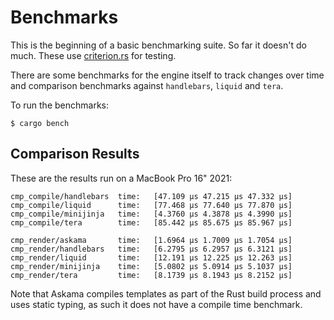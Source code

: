 # Benchmarks

This is the beginning of a basic benchmarking suite.  So far it doesn't do much.
These use [criterion.rs](https://github.com/bheisler/criterion.rs) for testing.

There are some benchmarks for the engine itself to track changes over time and
comparison benchmarks against `handlebars`, `liquid` and `tera`.

To run the benchmarks:

```
$ cargo bench
```

## Comparison Results

These are the results run on a MacBook Pro 16" 2021:

```
cmp_compile/handlebars  time:   [47.109 µs 47.215 µs 47.332 µs]
cmp_compile/liquid      time:   [77.468 µs 77.640 µs 77.870 µs]
cmp_compile/minijinja   time:   [4.3760 µs 4.3878 µs 4.3990 µs]
cmp_compile/tera        time:   [85.442 µs 85.675 µs 85.967 µs]

cmp_render/askama       time:   [1.6964 µs 1.7009 µs 1.7054 µs]
cmp_render/handlebars   time:   [6.2795 µs 6.2957 µs 6.3121 µs]
cmp_render/liquid       time:   [12.191 µs 12.225 µs 12.263 µs]
cmp_render/minijinja    time:   [5.0802 µs 5.0914 µs 5.1037 µs]
cmp_render/tera         time:   [8.1739 µs 8.1943 µs 8.2152 µs]
```

Note that Askama compiles templates as part of the Rust build
process and uses static typing, as such it does not have a compile
time benchmark.
